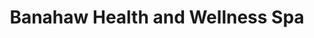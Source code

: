 ---
title: "Banahaw Health and Wellness Spa"
url: /imus/banahaw-health-and-wellness-spa/
shop: massage
---